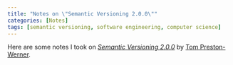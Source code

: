 ```yaml
---
title: "Notes on \"Semantic Versioning 2.0.0\""
categories: [Notes]
tags: [semantic versioning, software engineering, computer science]
---
```


Here are some notes I took on [*Semantic Versioning 2.0.0*](https://semver.org/) by [Tom Preston-Werner](https://tom.preston-werner.com/).
